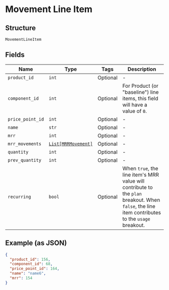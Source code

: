 
# Movement Line Item

## Structure

`MovementLineItem`

## Fields

| Name | Type | Tags | Description |
|  --- | --- | --- | --- |
| `product_id` | `int` | Optional | - |
| `component_id` | `int` | Optional | For Product (or "baseline") line items, this field will have a value of `0`. |
| `price_point_id` | `int` | Optional | - |
| `name` | `str` | Optional | - |
| `mrr` | `int` | Optional | - |
| `mrr_movements` | [`List[MRRMovement]`](../../doc/models/mrr-movement.md) | Optional | - |
| `quantity` | `int` | Optional | - |
| `prev_quantity` | `int` | Optional | - |
| `recurring` | `bool` | Optional | When `true`, the line item's MRR value will contribute to the `plan` breakout. When `false`, the line item contributes to the `usage` breakout. |

## Example (as JSON)

```json
{
  "product_id": 156,
  "component_id": 68,
  "price_point_id": 164,
  "name": "name6",
  "mrr": 154
}
```

